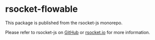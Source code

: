 # rsocket-flowable

This package is published from the rsocket-js monorepo.

Please refer to rsocket-js on [GitHub](https://github.com/rsocket/rsocket-js) or [rsocket.io](https://rsocket.io) for more information.